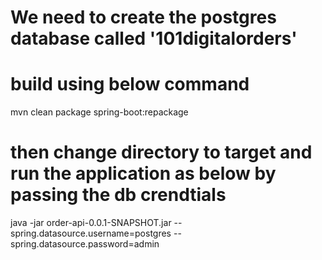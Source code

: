 # We need to create the postgres database called '101digitalorders'

# build using below command
   mvn clean package spring-boot:repackage

# then change directory to target and run the application as below by passing the db crendtials

   java -jar order-api-0.0.1-SNAPSHOT.jar --spring.datasource.username=postgres --spring.datasource.password=admin
